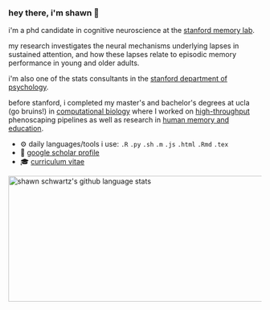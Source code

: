 ### hey there, i'm shawn 👋

i'm a phd candidate in cognitive neuroscience at the [stanford memory lab](https://memorylab.stanford.edu/). 

my research investigates the neural mechanisms underlying lapses in sustained attention, and how these lapses relate to episodic memory performance in young and older adults. 

i'm also one of the stats consultants in the [stanford department of psychology](https://psychology.stanford.edu).

before stanford, i completed my master's and bachelor's degrees at ucla (go bruins!) in [computational biology](https://michaelalfaro.github.io/alfaro-lab/) where I worked on [high-throughput](https://besjournals.onlinelibrary.wiley.com/doi/abs/10.1111/2041-210X.13712) phenoscaping pipelines as well as research in [human memory and education](https://castel.psych.ucla.edu).

- ⚙️ daily languages/tools i use: `.R` `.py` `.sh` `.m` `.js` `.html` `.Rmd` `.tex`
- 🔬 [google scholar profile](https://scholar.google.com/citations?user=xII63_wAAAAJ&hl=en&oi=ao)
- 🎓 [curriculum vitae](https://shawnschwartz.com/cv.pdf)

<img height=250 width=1000 src="https://github-readme-stats.vercel.app/api/top-langs/?username=shawntz&langs_count=10&layout=compact" alt="shawn schwartz's github language stats" /></a>
